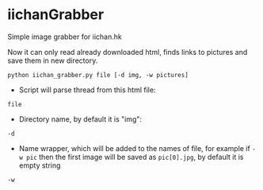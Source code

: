 # iichanGrabber
Simple image grabber for iichan.hk

Now it can only read already downloaded html, finds links to pictures and save them in new directory.
 ```console
python iichan_grabber.py file [-d img, -w pictures]
```

 - Script will parse thread from this html file:
```console
file
```

- Directory name, by default it is "img":
```console
-d
```
- Name wrapper, which will be added to the names of file, 
for example if ```-w pic``` then the first image will 
be saved as ```pic[0].jpg```, by default it is empty string

```console
-w
```


